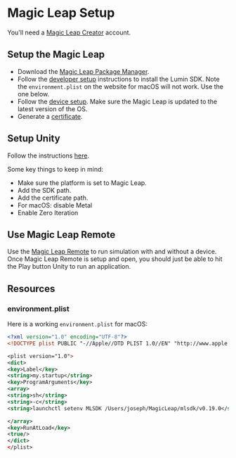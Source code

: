 # Magic Leap Setup

You'll need a [Magic Leap Creator](https://creator.magicleap.com/home) account.

## Setup the Magic Leap

- Download the [Magic Leap Package Manager](https://creator.magicleap.com/downloads/lumin-sdk/overview).
- Follow the [developer setup](https://creator.magicleap.com/learn/guides/develop-setup) instructions to install the Lumin SDK. Note the `environment.plist` on the website for macOS will not work. Use the one below.
- Follow the [device setup](https://creator.magicleap.com/learn/guides/develop-device-setup). Make sure the Magic Leap is updated to the latest version of the OS.
- Generate a [certificate](https://creator.magicleap.com/learn/guides/developer-certificates).

## Setup Unity

Follow the instructions [here](https://creator.magicleap.com/learn/guides/unity-setup).

Some key things to keep in mind:

- Make sure the platform is set to Magic Leap.
- Add the SDK path.
- Add the certificate path.
- For macOS: disable Metal
- Enable Zero Iteration

## Use Magic Leap Remote

Use the [Magic Leap Remote](https://creator.magicleap.com/learn/guides/tools-magic-leap-remote) to run simulation with and without a device. Once Magic Leap Remote is setup and open, you should just be able to hit the Play button Unity to run an application.

## Resources

### environment.plist

Here is a working `environment.plist` for macOS:

``` xml
<?xml version="1.0" encoding="UTF-8"?>
<!DOCTYPE plist PUBLIC "-//Apple//DTD PLIST 1.0//EN" "http://www.apple.com/DTDs$

<plist version="1.0">
<dict>
<key>Label</key>
<string>my.startup</string>
<key>ProgramArguments</key>
<array>
<string>sh</string>
<string>-c</string>
<string>launchctl setenv MLSDK /Users/joseph/MagicLeap/mlsdk/v0.19.0</string>

</array>
<key>RunAtLoad</key>
<true/>
</dict>
</plist>
```
